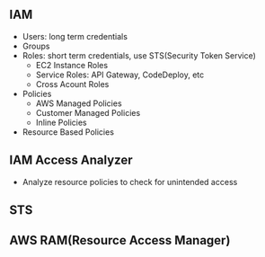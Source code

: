 ## IAM
- Users: long term credentials
- Groups
- Roles: short term credentials, use STS(Security Token Service)
	- EC2 Instance Roles
	- Service Roles: API Gateway, CodeDeploy, etc
	- Cross Acount Roles
- Policies
	- AWS Managed Policies
	- Customer Managed Policies
	- Inline Policies
- Resource Based Policies

## IAM Access Analyzer
- Analyze resource policies to check for unintended access
 
## STS

## AWS RAM(Resource Access Manager)
